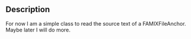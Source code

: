 Description
--------------------

For now I am a simple class to read the source text of a FAMIXFileAnchor. Maybe later I will do more.